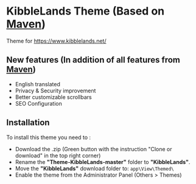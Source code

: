 # KibbleLands Theme (Based on [Maven](https://github.com/MineWeb/Theme-Maven))

Theme for https://www.kibblelands.net/

## New features (In addition of all features from [Maven](https://github.com/MineWeb/Theme-Maven))

- English translated
- Privacy & Security improvement
- Better customizable scrollbars
- SEO Configuration

## Installation

To install this theme you need to :

- Download the .zip (Green button with the instruction "Clone or download" in the top right corner)
- Rename the **"Theme-KibbleLands-master"** folder to **"KibbleLands"**.
- Move the **"KibbleLands"** download folder to: `app\View\Themed\`
- Enable the theme from the Administrator Panel (Others > Themes)

